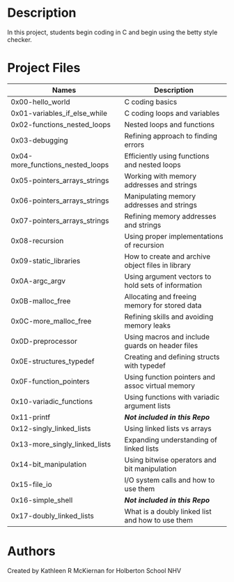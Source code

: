 # Description
In this project, students begin coding in C and begin using the betty style checker.

# Project Files
Names | Description
------|-----------------------
0x00-hello_world | C coding basics
0x01-variables_if_else_while | C coding loops and variables
0x02-functions_nested_loops | Nested loops and functions
0x03-debugging | Refining approach to finding errors
0x04-more_functions_nested_loops | Efficiently using functions and nested loops
0x05-pointers_arrays_strings | Working with memory addresses and strings
0x06-pointers_arrays_strings | Manipulating memory addresses and strings
0x07-pointers_arrays_strings | Refining memory addresses and strings
0x08-recursion | Using proper implementations of recursion
0x09-static_libraries | How to create and archive object files in library
0x0A-argc_argv | Using argument vectors to hold sets of information
0x0B-malloc_free | Allocating and freeing memory for stored data
0x0C-more_malloc_free | Refining skills and avoiding memory leaks
0x0D-preprocessor | Using macros and include guards on header files
0x0E-structures_typedef	| Creating and defining structs with typedef
0x0F-function_pointers | Using function pointers and assoc virtual memory
0x10-variadic_functions	| Using functions with variadic argument lists
0x11-printf | ***Not included in this Repo***
0x12-singly_linked_lists | Using linked lists vs arrays
0x13-more_singly_linked_lists | Expanding understanding of linked lists
0x14-bit_manipulation | Using bitwise operators and bit manipulation
0x15-file_io | I/O system calls and how to use them
0x16-simple_shell | ***Not included in this Repo***
0x17-doubly_linked_lists | What is a doubly linked list and how to use them

# Authors
Created by Kathleen R McKiernan for Holberton School NHV